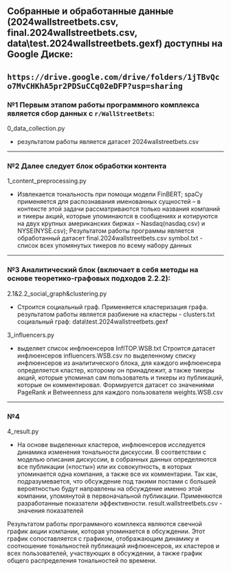 ## Собранные и обработанные данные (2024wallstreetbets.csv, final.2024wallstreetbets.csv, data\test.2024wallstreetbets.gexf) доступны на Google Диске:
`https://drive.google.com/drive/folders/1jTBvQco7MvCHKhA5pr2PDSuCCq02eDFP?usp=sharing`
---

### **№1** Первым этапом работы программного комплекса является сбор данных с `r/WallStreetBets`:

0_data_collection.py 
- результатом работы является датасет 2024wallstreetbets.csv

---

### **№2** Далее следует блок обработки контента 

1_content_preprocessing.py 
- Извлекается тональность при помощи модели FinBERT; 
spaCy применяется для распознавания именованных сущностей – в контексте этой задачи 
рассматриваются только названия компаний и тикеры акций, которые упоминаются 
в сообщениях и котируются на двух крупных американских биржах – Nasdaq(nasdaq.csv) и NYSE(NYSE.csv);
Результатом работы программы является обработанный датасет final.2024wallstreetbets.csv
symbol.txt - список всех упомянутых тикеров по всему набору данных

---

### **№3** Аналитический блок (включает в себя методы на основе теоретико-графовых подходов 2.2.2):

2.1&2.2_social_graph&clustering.py 
- Строится социальный граф. Применяется кластеризация графа.
результатом работы является разбиение на кластеры - clusters.txt
социальный граф: data\test.2024wallstreetbets.gexf

3_influencers.py 
- выделяет список инфлюенсеров InflTOP.WSB.txt
Строится датасет инфлюенсеров influencers.WSB.csv по выделенному списку инфлюенсеров из аналитического блока, 
для каждого инфлюенсера определяется кластер, которому он принадлежит, а также тикеры акций, 
которые упоминал сам пользователь и тикеры из публикаций, которые он комментировал.
Формируется датасет со значениями PageRank и Betweenness для каждого пользователя weights.WSB.csv

---

### **№4**

4_result.py
- На основе выделенных кластеров, инфлюенсеров исследуется динамика изменения тональности дискуссии. 
В соответствии с моделью описания дискуссии, в собранных данных определяются все публикации («посты») 
или их совокупность, в которых упоминается одна компания, а также все их комментарии. Так как, подразумевается, 
что обсуждение под такими постами с большей вероятностью будут направлены на обсуждение именно этой компании, 
упомянутой в первоначальной публикации. Применяются разработанные показатели эффективности.
result.wallstreetbets.csv - значения показателей

Результатом работы программного комплекса являются свечной график акции компании, которая упоминается в обсуждении. 
Этот график сопоставляется с графиком, отображающим динамику и соотношение тональностей публикаций инфлюенсеров, 
их кластеров и всех пользователей, участвующих в обсуждении, а также график общего распределения тональностей по времени.
